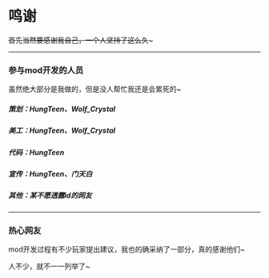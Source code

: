 # 鸣谢

~~首先当然要感谢我自己，一个人坚持了这么久~~~

---

### 参与mod开发的人员

虽然绝大部分是我做的，但是没人帮忙我还是会累死的~

##### 策划：HungTeen、Wolf_Crystal

##### 美工：HungTeen、Wolf_Crystal

##### 代码：HungTeen

##### 宣传：HungTeen、门天白

##### 其他：某不愿透露id的网友

---

### 热心网友

mod开发过程有不少玩家提出建议，我也的确采纳了一部分，真的感谢他们~

人不少，就不一一列举了~